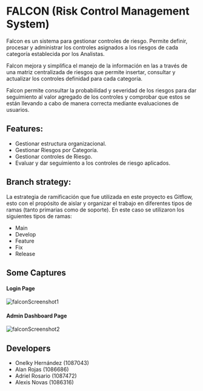 # FALCON (Risk Control Management System)

Falcon es un sistema para gestionar controles de riesgo. Permite definir, procesar y administrar los controles asignados a los riesgos de cada categoría establecida por los Analistas.

Falcon mejora y simplifica el manejo de la información en las a través de una matriz centralizada de riesgos que permite insertar, consultar y actualizar los controles definidad para cada categoría. 

Falcon permite consultar la probabilidad y severidad de los riesgos para dar seguimiento al valor agregado de los controles y comprobar que estos se están llevando a cabo de manera correcta mediante evaluaciones de usuarios.


## Features:
- Gestionar estructura organizacional.
- Gestionar Riesgos por Categoría.
- Gestionar controles de Riesgo.
- Evaluar y dar seguimiento a los controles de riesgo aplicados.

## Branch strategy:
La estrategia de ramificación que fue utilizada en este proyecto es Gitflow, esto con el propósito de aislar y organizar el trabajo en diferentes tipos de ramas (tanto primarias como de soporte). En este caso se utilizaron los siguientes tipos de ramas: 
- Main
- Develop
- Feature
- Fix
- Release


## Some Captures

#### Login Page
![falconScreenshot1](https://user-images.githubusercontent.com/47201459/138777659-0843f303-b162-4872-8aa9-ac81387e5ad8.png)

#### Admin Dashboard Page
![falconScreenshot2](https://user-images.githubusercontent.com/47201459/138777662-f8c47eb7-ab6c-445a-ba12-50b62cb2486e.png)


## Developers
- Onelky Hernández (1087043)
- Alan Rojas (1086686)
- Adriel Rosario (1087472)
- Alexis Novas (1086316)


